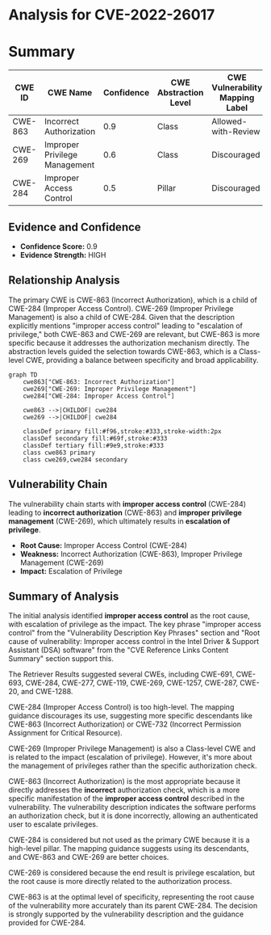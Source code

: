 # Analysis for CVE-2022-26017

# Summary
| CWE ID | CWE Name | Confidence | CWE Abstraction Level | CWE Vulnerability Mapping Label | CWE-Vulnerability Mapping Notes |
|---|---|---|---|---|---|
| CWE-863 | Incorrect Authorization | 0.9 | Class | Allowed-with-Review | Primary CWE |
| CWE-269 | Improper Privilege Management | 0.6 | Class | Discouraged | Secondary CWE |
| CWE-284 | Improper Access Control | 0.5 | Pillar | Discouraged | Secondary CWE |

## Evidence and Confidence

*   **Confidence Score:** 0.9
*   **Evidence Strength:** HIGH

## Relationship Analysis
The primary CWE is CWE-863 (Incorrect Authorization), which is a child of CWE-284 (Improper Access Control). CWE-269 (Improper Privilege Management) is also a child of CWE-284. Given that the description explicitly mentions "improper access control" leading to "escalation of privilege," both CWE-863 and CWE-269 are relevant, but CWE-863 is more specific because it addresses the authorization mechanism directly. The abstraction levels guided the selection towards CWE-863, which is a Class-level CWE, providing a balance between specificity and broad applicability.

```mermaid
graph TD
    cwe863["CWE-863: Incorrect Authorization"]
    cwe269["CWE-269: Improper Privilege Management"]
    cwe284["CWE-284: Improper Access Control"]
    
    cwe863 -->|CHILDOF| cwe284
    cwe269 -->|CHILDOF| cwe284

    classDef primary fill:#f96,stroke:#333,stroke-width:2px
    classDef secondary fill:#69f,stroke:#333
    classDef tertiary fill:#9e9,stroke:#333
    class cwe863 primary
    class cwe269,cwe284 secondary
```

## Vulnerability Chain
The vulnerability chain starts with **improper access control** (CWE-284) leading to **incorrect authorization** (CWE-863) and **improper privilege management** (CWE-269), which ultimately results in **escalation of privilege**.
  - **Root Cause:** Improper Access Control (CWE-284)
  - **Weakness:** Incorrect Authorization (CWE-863), Improper Privilege Management (CWE-269)
  - **Impact:** Escalation of Privilege

## Summary of Analysis
The initial analysis identified **improper access control** as the root cause, with escalation of privilege as the impact. The key phrase "improper access control" from the "Vulnerability Description Key Phrases" section and "Root cause of vulnerability: Improper access control in the Intel Driver & Support Assistant (DSA) software" from the "CVE Reference Links Content Summary" section support this.

The Retriever Results suggested several CWEs, including CWE-691, CWE-693, CWE-284, CWE-277, CWE-119, CWE-269, CWE-1257, CWE-287, CWE-20, and CWE-1288.

CWE-284 (Improper Access Control) is too high-level. The mapping guidance discourages its use, suggesting more specific descendants like CWE-863 (Incorrect Authorization) or CWE-732 (Incorrect Permission Assignment for Critical Resource).

CWE-269 (Improper Privilege Management) is also a Class-level CWE and is related to the impact (escalation of privilege). However, it's more about the management of privileges rather than the specific authorization check.

CWE-863 (Incorrect Authorization) is the most appropriate because it directly addresses the **incorrect** authorization check, which is a more specific manifestation of the **improper access control** described in the vulnerability. The vulnerability description indicates the software performs an authorization check, but it is done incorrectly, allowing an authenticated user to escalate privileges.

CWE-284 is considered but not used as the primary CWE because it is a high-level pillar. The mapping guidance suggests using its descendants, and CWE-863 and CWE-269 are better choices.

CWE-269 is considered because the end result is privilege escalation, but the root cause is more directly related to the authorization process.

CWE-863 is at the optimal level of specificity, representing the root cause of the vulnerability more accurately than its parent CWE-284. The decision is strongly supported by the vulnerability description and the guidance provided for CWE-284.